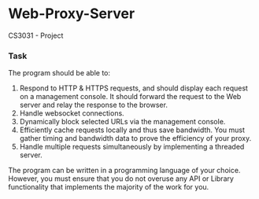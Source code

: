 # Web-Proxy-Server
CS3031 - Project

### Task
The program should be able to:
1. Respond to HTTP & HTTPS requests, and should display each request on a management
console. It should forward the request to the Web server and relay the response to the
browser.
1. Handle websocket connections.
1. Dynamically block selected URLs via the management console.
1. Efficiently cache requests locally and thus save bandwidth. You must gather timing and
bandwidth data to prove the efficiency of your proxy.
1. Handle multiple requests simultaneously by implementing a threaded server.

The program can be written in a programming language of your choice. However, you must ensure that
you do not overuse any API or Library functionality that implements the majority of the work for you.
